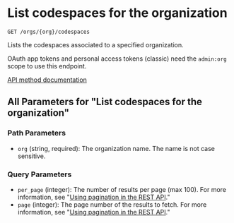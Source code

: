 # List codespaces for the organization

`GET /orgs/{org}/codespaces`

Lists the codespaces associated to a specified organization.

OAuth app tokens and personal access tokens (classic) need the `admin:org` scope to use this endpoint.

[API method documentation](https://docs.github.com/rest/codespaces/organizations#list-codespaces-for-the-organization)

## All Parameters for "List codespaces for the organization"

### Path Parameters

- `org` (string, required): The organization name. The name is not case sensitive.
### Query Parameters

- `per_page` (integer): The number of results per page (max 100). For more information, see "[Using pagination in the REST API](https://docs.github.com/rest/using-the-rest-api/using-pagination-in-the-rest-api)."
- `page` (integer): The page number of the results to fetch. For more information, see "[Using pagination in the REST API](https://docs.github.com/rest/using-the-rest-api/using-pagination-in-the-rest-api)."